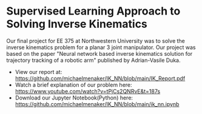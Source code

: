 # Supervised Learning Approach to Solving Inverse Kinematics
Our final project for EE 375 at Northwestern University was to solve the inverse kinematics problem for a planar 3 joint manipulator. Our project was based on the paper 
"Neural network based inverse kinematics solution for trajectory tracking of a robotic arm" published by Adrian-Vasile Duka.

  - View our report at: https://github.com/michaelmenaker/IK_NN/blob/main/IK_Report.pdf
  - Watch a brief explanation of our problem here: https://www.youtube.com/watch?v=tPjCs2QNRvE&t=187s
  - Download our Jupyter Notebook(Python) here: https://github.com/michaelmenaker/IK_NN/blob/main/ik_nn.ipynb
  
 
